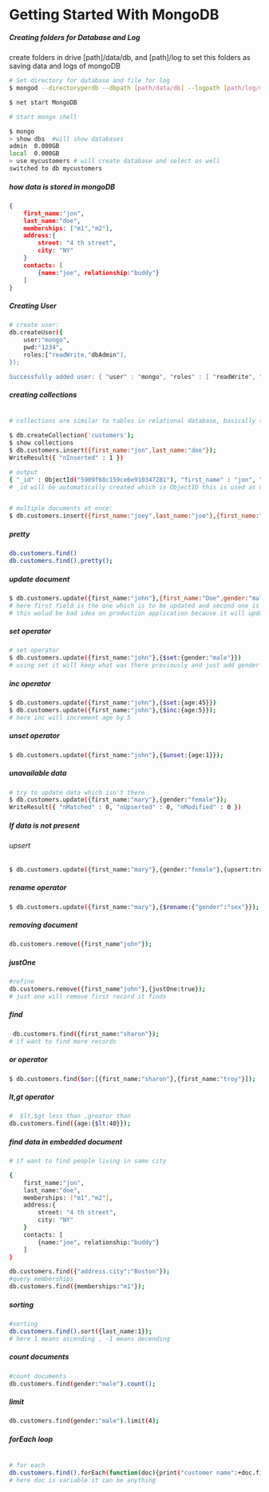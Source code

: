 # Getting Started With MongoDB


##### Creating folders for Database and Log

create folders in drive 
[path]/data/db, and [path]/log to set this folders as saving data and logs of mongoDB

```sh
# Set directory for database and file for log
$ mongod --directoryperdb --dbpath [path/data/db] --logpath [path/log/mongo.log] --rest --install 

$ net start MongoDB

# Start mongo shell

$ mongo
> show dbs  #will show databases
admin  0.000GB
local  0.000GB
> use mycustomers # will create database and select as well
switched to db mycustomers
```

##### how data is stored in mongoDB


```json
{
    first_name:"jon",
    last_name:"doe",
    memberships: ["m1","m2"],
    address:{
        street: "4 th street",
        city: "NY"
    }
    contacts: [
        {name:"joe", relationship:"buddy"}
    ]
}
```

##### Creating User

```sh
# create user:
db.createUser({
    user:"mongo",
    pwd:"1234",
    roles:["readWrite,"dbAdmin"],
});

Successfully added user: { "user" : "mongo", "roles" : [ "readWrite", "dbAdmin" ] }
```
##### creating collections
```sh

# collections are similar to tables in relational database, basically they hold documents

$ db.createCollection('customers');
$ show collections
$ db.customers.insert({first_name:"jon",last_name:"doe"});
WriteResult({ "nInserted" : 1 })

# output
{ "_id" : ObjectId("5909f68c159ce6e910347281"), "first_name" : "jon", "last_name" : "doe" }
# _id will be automatically created which is ObjectID this is used as unique value to identify document
```
```sh

# multiple documents at once:
$ db.customers.insert({first_name:"joey",last_name:"joe"},{first_name:"chandler",last_name:"bing",gender:"female"});
```
##### pretty
```sh
db.customers.find()
db.customers.find().pretty();
```
##### update document
```sh
$ db.customers.update({first_name:"john"},{first_name:"Doe",gender:"male"})
# here first field is the one which is to be updated and second one is what is to be updated.
# this wolud be bad idea on production application because it will update all the pepople named john it is better to update using ObjectID.
```
##### set operator
```sh
# set operator
$ db.customers.update({first_name:"john"},{$set:{gender:"male"}})
# using set it will keep what was there previously and just add gender
```
##### inc operator
```sh
$ db.customers.update({first_name:"john"},{$set:{age:45}})
$ db.customers.update({first_name:"john"},{$inc:{age:5}});
# here inc will increment age by 5
```
##### unset operator
```sh
$ db.customers.update({first_name:"john"},{$unset:{age:1}});
```
##### unavailable data
```sh
# try to update data which isn't there
$ db.customers.update({first_name:"mary"},{gender:"female"});
WriteResult({ "nMatched" : 0, "nUpserted" : 0, "nModified" : 0 })
```
##### If data is not present
###### upsert
```sh
$ db.customers.update({first_name:"mary"},{gender:"female"},{upsert:true}); # even if data is not present it will be inserted
```
##### rename operator
```sh
$ db.customers.update({first_name:"mary"},{$rename:{"gender":"sex"}});
```
##### removing document
```sh
db.customers.remove({first_name"john"});
```
##### justOne
```sh
#refine
db.customers.remove({first_name"john"},{justOne:true});
# just one will remove first record it finds
```
##### find
```sh
 db.customers.find({first_name:"sharon"});
# if want to find more records
```
##### or operator
```sh
$ db.customers.find($or:[{first_name:"sharon"},{first_name:"troy"}]);
```
#####  $lt,$gt operator
```sh
#  $lt,$gt less than ,greator than
db.customers.find({age:{$lt:40}});
```
##### find data in embedded document
```sh
# if want to find people living in same city

{
    first_name:"jon",
    last_name:"doe",
    memberships: ["m1","m2"],
    address:{
        street: "4 th street",
        city: "NY"
    }
    contacts: [
        {name:"joe", relationship:"buddy"}
    ]
}

db.customers.find({"address.city":"Boston"});
#query memberships
db.customers.find({memberships:"m1"});
```
##### sorting

```sh
#sorting
db.customers.find().sort({last_name:1});
# here 1 means ascending , -1 means decending 
```
##### count documents
```sh
#count documents
db.customers.find(gender:"male").count();
```
##### limit
```sh
db.customers.find(gender:"male").limit(4);
```
##### forEach loop
```sh

# for each
db.customers.find().forEach(function(doc){print("customer name":+doc.first_name)});
# here doc is variable it can be anything
```
